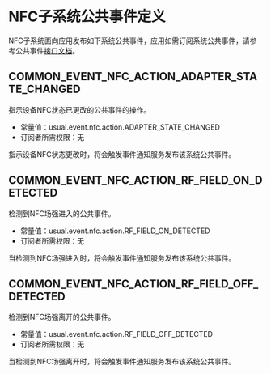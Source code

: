 # NFC子系统公共事件定义
NFC子系统面向应用发布如下系统公共事件，应用如需订阅系统公共事件，请参考公共事件[接口文档](../js-apis-commonEventManager.md)。

## COMMON_EVENT_NFC_ACTION_ADAPTER_STATE_CHANGED
指示设备NFC状态已更改的公共事件的操作。

- 常量值：usual.event.nfc.action.ADAPTER_STATE_CHANGED
- 订阅者所需权限：无

指示设备NFC状态更改时，将会触发事件通知服务发布该系统公共事件。

## COMMON_EVENT_NFC_ACTION_RF_FIELD_ON_DETECTED
检测到NFC场强进入的公共事件。

- 常量值：usual.event.nfc.action.RF_FIELD_ON_DETECTED
- 订阅者所需权限：无

当检测到NFC场强进入时，将会触发事件通知服务发布该系统公共事件。

## COMMON_EVENT_NFC_ACTION_RF_FIELD_OFF_DETECTED
检测到NFC场强离开的公共事件。

- 常量值：usual.event.nfc.action.RF_FIELD_OFF_DETECTED
- 订阅者所需权限：无

当检测到NFC场强离开时，将会触发事件通知服务发布该系统公共事件。
